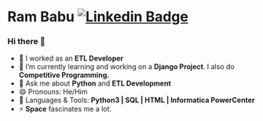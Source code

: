 # Ram Babu [![Linkedin Badge](https://img.shields.io/badge/-Ram_Babu-blue?style=round-square&logo=Linkedin&logoColor=white&link=https://www.linkedin.com/in/ram-babu-kottapally)](https://www.linkedin.com/in/ram-babu-kottapally)
### Hi there 👋

- 🌱 I worked as an **ETL Developer**
- 🔭 I’m currently learning and working on a **Django Project**. I also do **Competitive Programming.**
- 💬 Ask me about **Python** and **ETL Development**
- 😄 Pronouns: He/Him
- 💬 Languages & Tools: **Python3 | SQL | HTML | Informatica PowerCenter**
- ⚡ **Space** fascinates me a lot.


<!--
**Ram-95/Ram-95** is a ✨ _special_ ✨ repository because its `README.md` (this file) appears on your GitHub profile.

Here are some ideas to get you started:

- 🔭 I’m currently working on ...
- 🌱 I’m currently learning **Django**
- 👯 I’m looking to collaborate on ...
- 🤔 I’m looking for help with ...
- 💬 Ask me about ...
- 📫 How to reach me: ...
- 😄 Pronouns: ...
- ⚡ Fun fact: ...
-->

